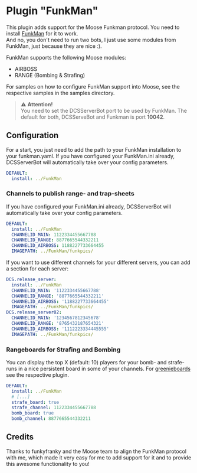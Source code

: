 # Plugin "FunkMan"
This plugin adds support for the Moose Funkman protocol. You need to install [FunkMan](https://github.com/funkyfranky/FunkMan) for it to work.<br/>
And no, you don't need to run two bots, I just use some modules from FunkMan, just because they are nice :).

FunkMan supports the following Moose modules:
* AIRBOSS
* RANGE (Bombing & Strafing)

For samples on how to configure FunkMan support into Moose, see the respective samples in the samples directory.</br>

> ⚠️ **Attention!**<br>
> You need to set the DCSServerBot port to be used by FunkMan. The default for both, 
> DCSServeBot and Funkman is port **10042**. 

## Configuration
For a start, you just need to add the path to your FunkMan installation to your funkman.yaml. If you have configured 
your FunkMan.ini already, DCSServerBot will automatically take over your config parameters.

```yaml
DEFAULT:
  install: ../FunkMan
```
### Channels to publish range- and trap-sheets 
If you have configured your FunkMan.ini already, DCSServerBot will automatically take over your config parameters.        
```yaml
DEFAULT:
  install: ../FunkMan
  CHANNELID_MAIN: 1122334455667788
  CHANNELID_RANGE: 8877665544332211
  CHANNELID_AIRBOSS: 1188227733664455
  IMAGEPATH: ../FunkMan/funkpics/
```

If you want to use different channels for your different servers, you can add a section for each server:
```yaml
DCS.release_server:
  install: ../FunkMan
  CHANNELID_MAIN: '1122334455667788'
  CHANNELID_RANGE: '8877665544332211'
  CHANNELID_AIRBOSS: '1188227733664455'
  IMAGEPATH: ../FunkMan/funkpics/
DCS.release_server02:
  CHANNELID_MAIN: '1234567812345678'
  CHANNELID_RANGE: '8765432187654321'
  CHANNELID_AIRBOSS: '1112223334445555'
  IMAGEPATH: ../FunkMan/funkpics/
```

### Rangeboards for Strafing and Bombing
You can display the top X (default: 10) players for your bomb- and strafe-runs in a nice persistent board in some of
your channels. For [greenieboards](../../plugins/greenieboard/README.md) see the respective plugin.
```yaml
DEFAULT:
  install: ../FunkMan
  # [...]
  strafe_board: true
  strafe_channel: 1122334455667788
  bomb_board: true
  bomb_channel: 8877665544332211
```

## Credits
Thanks to funkyfranky and the Moose team to align the FunkMan protocol with me, which made it very easy for me to add
support for it and to provide this awesome functionality to you!
